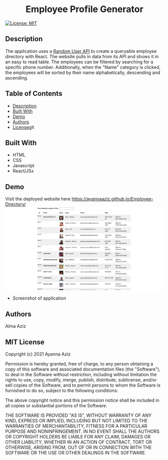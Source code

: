 # <center> Employee Profile Generator </center>

[![License: MIT](https://img.shields.io/badge/License-MIT-yellow.svg)](https://opensource.org/licenses/MIT)


## Description
The application uses a [Random User API](https://randomuser.me/) to create a queryable employee directory with React. The website pulls in data from its API and shows it in an easy to read table. The employees can be filtered by searching for a specific phone number. Additionally, when the "Name" category is clicked, the employees will be sorted by their name alphabetically, descending and ascending. 


## Table of Contents
* [Description](#Description)
* [Built With](#built-with)
* [Demo](#demo)
* [Authors](#authors)
* [License](#license)git 

## Built With
* HTML
* CSS
* Javascript
* React/JSx


## Demo

Visit the deployed website here https://ayannaaziz.github.io/Employee-Directory/
![](empldir.png)

* Screenshot of application 

## Authors
Alma Aziz

## MIT License

Copyright (c) 2021 Ayanna Aziz

Permission is hereby granted, free of charge, to any person obtaining a copy
of this software and associated documentation files (the "Software"), to deal
in the Software without restriction, including without limitation the rights
to use, copy, modify, merge, publish, distribute, sublicense, and/or sell
copies of the Software, and to permit persons to whom the Software is
furnished to do so, subject to the following conditions:

The above copyright notice and this permission notice shall be included in all
copies or substantial portions of the Software.

THE SOFTWARE IS PROVIDED "AS IS", WITHOUT WARRANTY OF ANY KIND, EXPRESS OR
IMPLIED, INCLUDING BUT NOT LIMITED TO THE WARRANTIES OF MERCHANTABILITY,
FITNESS FOR A PARTICULAR PURPOSE AND NONINFRINGEMENT. IN NO EVENT SHALL THE
AUTHORS OR COPYRIGHT HOLDERS BE LIABLE FOR ANY CLAIM, DAMAGES OR OTHER
LIABILITY, WHETHER IN AN ACTION OF CONTRACT, TORT OR OTHERWISE, ARISING FROM,
OUT OF OR IN CONNECTION WITH THE SOFTWARE OR THE USE OR OTHER DEALINGS IN THE
SOFTWARE.


